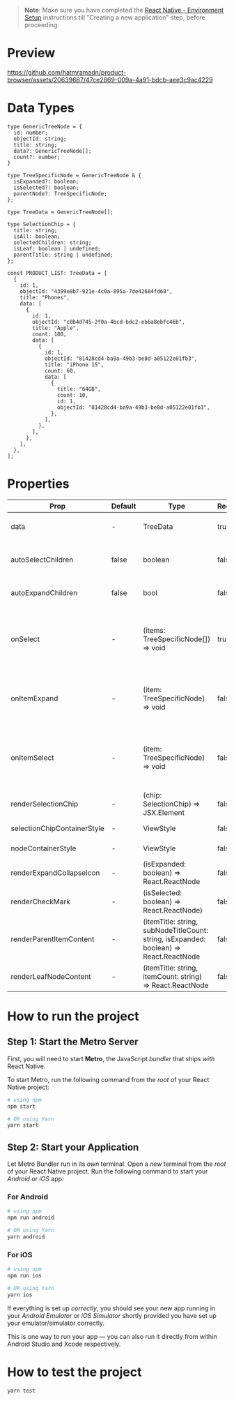 >**Note**: Make sure you have completed the [React Native - Environment Setup](https://reactnative.dev/docs/environment-setup) instructions till "Creating a new application" step, before proceeding.

# Preview
https://github.com/hatmramadn/product-browser/assets/20639687/47ce2869-009a-4a91-bdcb-aee3c9ac4229

# Data Types

```tsx
type GenericTreeNode = {
  id: number;
  objectId: string;
  title: string;
  data?: GenericTreeNode[];
  count?: number;
}

type TreeSpecificNode = GenericTreeNode & {
  isExpanded?: boolean;
  isSelected?: boolean;
  parentNode?: TreeSpecificNode;
};

type TreeData = GenericTreeNode[];

type SelectionChip = {
  title: string;
  isAll: boolean;
  selectedChildren: string;
  isLeaf: boolean | undefined;
  parentTitle: string | undefined;
};

const PRODUCT_LIST: TreeData = [
  {
    id: 1,
    objectId: "4399e8b7-921e-4c0a-895a-7de42684fd68",
    title: "Phones",
    data: [
      {
        id: 1,
        objectId: "c0b4d745-2f0a-4bcd-bdc2-eb6a8ebfc46b",
        title: "Apple",
        count: 180,
        data: [
          {
            id: 1,
            objectId: "81428cd4-ba9a-49b3-be8d-a05122e01fb3",
            title: "iPhone 15",
            count: 60,
            data: [
              {
                title: "64GB",
                count: 10,
                id: 1,
                objectId: "81428cd4-ba9a-49b3-be8d-a05122e01fb3",
              },
            ],
          },
        ],
      },
    ],
  },
];

```

# **Properties**

| Prop | Default | Type | Required | Description |
| --- | --- | --- | --- | --- |
| data | - | TreeData | true | Array of data objects Must be of TreeData Type. |
| autoSelectChildren | false | boolean | false | When parent node is selected it will recursively select all of its children. |
| autoExpandChildren | false | bool | false | When parent expand is pressed it will expand its children. |
| onSelect | - | (items: TreeSpecificNode[]) => void | true | Event handler which is called when any item is selected returning all selected items array (can be used to sync tree state with any local component state) |
| onItemExpand | - | (item: TreeSpecificNode) => void | false | Event handler which is called when the node container or expand button pressed (can be used to catch pressed item) |
| onItemSelect | - | (item: TreeSpecificNode) => void | false | Similar to onSelect but returning the selected node only instead of all selected nodes array (can be used to build your own state instead of tree state)  |
| renderSelectionChip | - | (chip: SelectionChip) => JSX.Element | false | Render selection chip instead of default component. |
| selectionChipContainerStyle | - | ViewStyle | false | Customize the chip container view. |
| nodeContainerStyle | - | ViewStyle | false | Control style of each tree node. |
| renderExpandCollapseIcon | - | (isExpanded: boolean) => React.ReactNode | false | Change the expand and collapse icon. |
| renderCheckMark | - | (isSelected: boolean) => React.ReactNode) | false | Change check mark icon. |
| renderParentItemContent | - | (itemTitle: string, subNodeTitleCount: string, isExpanded: boolean) => React.ReactNode | false | Change parent nodes content container this only includes title and sub nodes title and count.  |
| renderLeafNodeContent | - | (itemTitle: string, itemCount: string) => React.ReactNode | false | similar to renderParentItemContent |


# **How to run the project**

## Step 1: Start the Metro Server

First, you will need to start **Metro**, the JavaScript _bundler_ that ships _with_ React Native.

To start Metro, run the following command from the _root_ of your React Native project:

```bash
# using npm
npm start

# OR using Yarn
yarn start
```

## Step 2: Start your Application

Let Metro Bundler run in its _own_ terminal. Open a _new_ terminal from the _root_ of your React Native project. Run the following command to start your _Android_ or _iOS_ app:

### For Android

```bash
# using npm
npm run android

# OR using Yarn
yarn android
```

### For iOS

```bash
# using npm
npm run ios

# OR using Yarn
yarn ios
```

If everything is set up _correctly_, you should see your new app running in your _Android Emulator_ or _iOS Simulator_ shortly provided you have set up your emulator/simulator correctly.

This is one way to run your app — you can also run it directly from within Android Studio and Xcode respectively.


# **How to test the project**
```bash
yarn test
```
